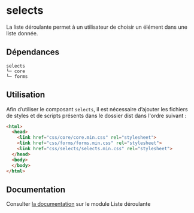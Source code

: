 # selects

La liste déroulante permet à un utilisateur de choisir un élément dans une liste donnée.

## Dépendances
```shell
selects
└─ core
└─ forms
```

## Utilisation
Afin d’utiliser le composant `selects`, il est nécessaire d’ajouter les fichiers de styles et de scripts présents dans le dossier dist dans l'ordre suivant :
```html
<html>
  <head>
    <link href="css/core/core.min.css" rel="stylesheet">
    <link href="css/forms/forms.min.css" rel="stylesheet">
    <link href="css/selects/selects.min.css" rel="stylesheet">
  </head>
  <body>
  </body>
</html>
```

## Documentation

Consulter [la documentation](https://gouvfr.atlassian.net/wiki/spaces/DB/pages/223019306/Liste+d+roulante+-+Select) sur le module Liste déroulante